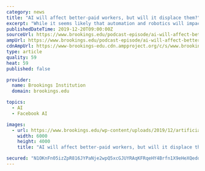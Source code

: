 ```yaml
---
category: news
title: "AI will affect better-paid workers, but will it displace them?"
excerpt: "While it seems likely that automation and robotics will impact, or even displace, jobs on the lower-end of the income and education spectrum, AI may have impacts on better-paid and more educated workers, according to new research from Mark Muro, Robert Maxim, and Jacob Whiton. On this episode, Muro discusses the findings."
publishedDateTime: 2019-12-20T09:00:00Z
sourceUrl: https://www.brookings.edu/podcast-episode/ai-will-affect-better-paid-workers/
ampUrl: https://www.brookings.edu/podcast-episode/ai-will-affect-better-paid-workers/amp/
cdnAmpUrl: https://www-brookings-edu.cdn.ampproject.org/c/s/www.brookings.edu/podcast-episode/ai-will-affect-better-paid-workers/amp/
type: article
quality: 59
heat: 59
published: false

provider:
  name: Brookings Institution
  domain: brookings.edu

topics:
  - AI
  - Facebook AI

images:
  - url: https://www.brookings.edu/wp-content/uploads/2019/12/artificial-intelligence-china.jpg
    width: 6000
    height: 4000
    title: "AI will affect better-paid workers, but will it displace them?"

secured: "N1OKnFn05izZpR816JYPaNje2wpQ5xcGJUYRAqKFRqeHY4Brfn1X9eHeXQeddN/YGmlWtH721wEmIc3xAAJAEi3pfOYiCukPhSAD8VaIC6mzE2IcU9eC70WlFbnIsyZEFTG1Z3rAl2uxX1TyrvA5R6wDPFuBmIeHfknjrrPSzSPCDzalIRqpENjeqVYQCyVWeqat0As0VYlZYzp5gJEpan5r7RIMqCpx6EhY0WaXrPEcRcreYeb6NzKUywAlTgqfl4GLzZhQhD4ETxjBfgz+Fg==;8hmW1YFR5ZPI394Dh0eFrA=="
---
```



